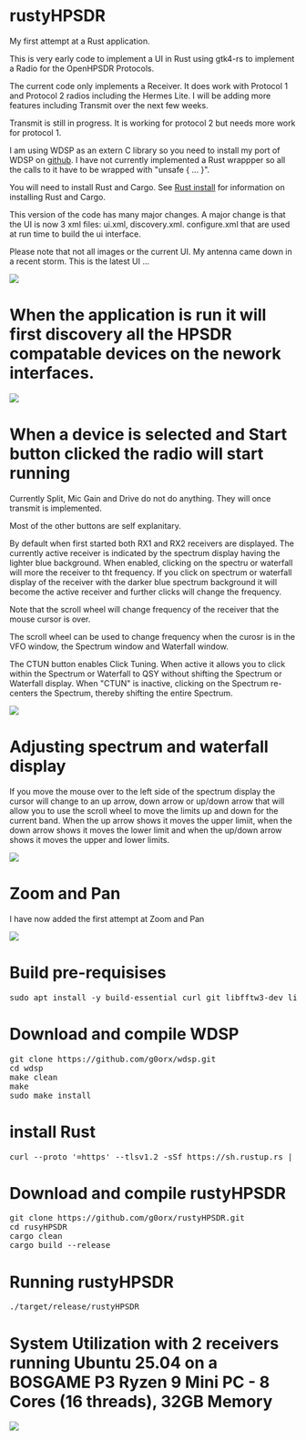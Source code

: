 # rustyHPSDR

My first attempt at a Rust application.

This is very early code to implement a UI in Rust using gtk4-rs to implement a Radio for the OpenHPSDR Protocols.

The current code only implements a Receiver. It does work with Protocol 1 and Protocol 2 radios including the Hermes Lite. I will be adding more features including Transmit over the next few weeks.

Transmit is still in progress. It is working for protocol 2 but needs more work for protocol 1.

I am using WDSP as an extern C library so you need to install my port of WDSP on [github](https://github.com/g0orx/wdsp.git). I have not currently implemented a Rust wrappper so all the calls to it have to be wrapped with "unsafe { ... }".

You will need to install Rust and Cargo. See [Rust install](https://www.rust-lang.org/tools/install) for information on installing Rust and Cargo.

This version of the code has many major changes. A major change is that the UI is now 3 xml files: ui.xml, discovery.xml. configure.xml that are used at run time to build the ui interface.

Please note that not all images or the current UI. My antenna came down in a recent storm. This is the latest UI ...

<img src="https://github.com/g0orx/rustyHPSDR/blob/main/images/latest.png">

# When the application is run it will first discovery all the HPSDR compatable devices on the nework interfaces.

<img src="https://github.com/g0orx/rustyHPSDR/blob/main/images/discovery.png">

# When a device is selected and Start button clicked the radio will start running

Currently Split, Mic Gain and Drive do not do anything. They will once transmit is implemented.

Most of the other buttons are self explanitary.

By default when first started both RX1 and RX2 receivers are displayed. The currently active receiver is indicated by the spectrum display having the lighter blue background. When enabled, clicking on the spectru or waterfall will more the receiver to tht frequency.  If you click on spectrum or waterfall display of the receiver with the darker blue spectrum background it will become the active receiver and further clicks will change the frequency.

Note that the scroll wheel will change frequency of the receiver that the mouse cursor is over.

The scroll wheel can be used to change frequency when the curosr is in the VFO window, the Spectrum window and Waterfall window.

The CTUN button enables Click Tuning. When active it allows you to click within the Spectrum or Waterfall to QSY without shifting the Spectrum or Waterfall display. When "CTUN" is inactive, clicking on the Spectrum re-centers the Spectrum, thereby shifting the entire Spectrum. 

<img src="https://github.com/g0orx/rustyHPSDR/blob/main/images/screenshot1.png">

# Adjusting spectrum and waterfall display

If you move the mouse over to the left side of the spectrum display the cursor will change to an up arrow, down arrow or up/down arrow that will allow you to use the scroll wheel to move the limits up and down for the current band. When the up arrow shows it moves the upper limiit, when the down arrow shows it moves the lower limit and when the up/down arrow shows it moves the upper and lower limits.

<img src="https://github.com/g0orx/rustyHPSDR/blob/main/images/cursor.png">

# Zoom and Pan

I have now added the first attempt at Zoom and Pan

<img src="https://github.com/g0orx/rustyHPSDR/blob/main/images/zoom1.png">

# Build pre-requisises
<pre>
sudo apt install -y build-essential curl git libfftw3-dev libgtk-4-dev libasound2-dev
</pre>

# Download and compile WDSP
<pre>
git clone https://github.com/g0orx/wdsp.git
cd wdsp
make clean
make
sudo make install
</pre>

# install Rust
<pre>
curl --proto '=https' --tlsv1.2 -sSf https://sh.rustup.rs | sh
</pre>

# Download and compile rustyHPSDR
<pre>
git clone https://github.com/g0orx/rustyHPSDR.git
cd rusyHPSDR
cargo clean
cargo build --release
</pre>

# Running rustyHPSDR
<pre>
./target/release/rustyHPSDR
</pre>

# System Utilization with 2 receivers running Ubuntu 25.04 on a BOSGAME P3 Ryzen 9 Mini PC - 8 Cores (16 threads), 32GB Memory

<img src="https://github.com/g0orx/rustyHPSDR/blob/main/images/system.png">
